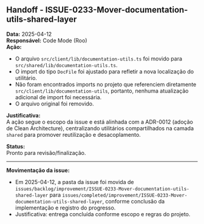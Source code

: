 ## Handoff - ISSUE-0233-Mover-documentation-utils-shared-layer

**Data:** 2025-04-12  
**Responsável:** Code Mode (Roo)  
**Ação:**  
- O arquivo `src/client/lib/documentation-utils.ts` foi movido para `src/shared/lib/documentation-utils.ts`.
- O import do tipo `DocFile` foi ajustado para refletir a nova localização do utilitário.
- Não foram encontrados imports no projeto que referenciem diretamente `src/client/lib/documentation-utils`, portanto, nenhuma atualização adicional de import foi necessária.
- O arquivo original foi removido.

**Justificativa:**  
A ação segue o escopo da issue e está alinhada com a ADR-0012 (adoção de Clean Architecture), centralizando utilitários compartilhados na camada `shared` para promover reutilização e desacoplamento.

**Status:**  
Pronto para revisão/finalização.

---

**Movimentação da issue:**  
- Em 2025-04-12, a pasta da issue foi movida de `issues/backlog/improvement/ISSUE-0233-Mover-documentation-utils-shared-layer` para `issues/completed/improvement/ISSUE-0233-Mover-documentation-utils-shared-layer`, conforme conclusão da implementação e registro do progresso.
- Justificativa: entrega concluída conforme escopo e regras do projeto.